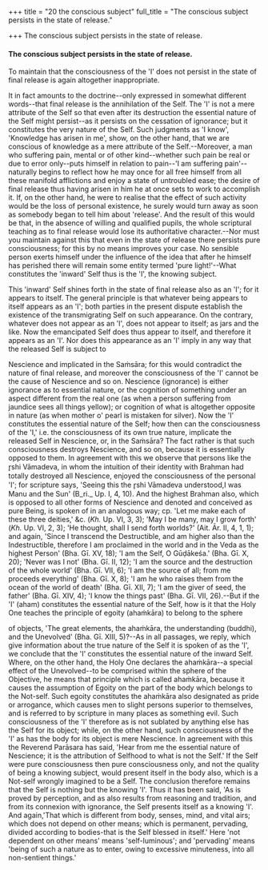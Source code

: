 +++
title = "20 the conscious subject"
full_title = "The conscious subject persists in the state of release."

+++
The conscious subject persists in the state of release.

#### The conscious subject persists in the state of release.

To maintain that the consciousness of the 'I' does not persist in the state of final release is again altogether inappropriate.

 It in fact amounts to the doctrine--only expressed in somewhat different words--that final release is the annihilation of the Self. The 'I' is not a mere attribute of the Self so that even after its destruction the essential nature of the Self might persist--as it persists on the cessation of ignorance; but it constitutes the very nature of the Self. Such judgments as 'I know', 'Knowledge has arisen in me', show, on the other hand, that we are conscious of knowledge as a mere attribute of the Self.--Moreover, a man who suffering pain, mental or of other kind--whether such pain be real or due to error only--puts himself in relation to pain--'I am suffering pain'--naturally begins to reflect how he may once for all free himself from all these manifold afflictions and enjoy a state of untroubled ease; the desire of final release thus having arisen in him he at once sets to work to accomplish it. If, on the other hand, he were to realise that the effect of such activity would be the loss of personal existence, he surely would turn away as soon as somebody began to tell him about 'release'. And the result of this would be that, in the absence of willing and qualified pupils, the whole scriptural teaching as to final release would lose its authoritative character.--Nor must you maintain against this that even in the state of release there persists pure consciousness; for this by no means improves your case. No sensible person exerts himself under the influence of the idea that after he himself has perished there will remain some entity termed 'pure light!'--What constitutes the 'inward' Self thus is the 'I', the knowing subject.

This 'inward' Self shines forth in the state of final release also as an 'I'; for it appears to itself. The general principle is that whatever being appears to itself appears as an 'I'; both parties in the present dispute establish the existence of the transmigrating Self on such appearance. On the contrary, whatever does not appear as an 'I', does not appear to itself; as jars and the like. Now the emancipated Self does thus appear to itself, and therefore it appears as an 'I'. Nor does this appearance as an 'I' imply in any way that the released Self is subject to

 Nescience and implicated in the Saṁsāra; for this would contradict the nature of final release, and moreover the consciousness of the 'I' cannot be the cause of Nescience and so on. Nescience (ignorance) is either ignorance as to essential nature, or the cognition of something under an aspect different from the real one (as when a person suffering from jaundice sees all things yellow); or cognition of what is altogether opposite in nature (as when mother o' pearl is mistaken for silver). Now the 'I' constitutes the essential nature of the Self; how then can the consciousness of the 'I,' i.e. the consciousness of its own true nature, implicate the released Self in Nescience, or, in the Saṁsāra? The fact rather is that such consciousness destroys Nescience, and so on, because it is essentially opposed to them. In agreement with this we observe that persons like the r̥shi Vāmadeva, in whom the intuition of their identity with Brahman had totally destroyed all Nescience, enjoyed the consciousness of the personal 'I'; for scripture says, 'Seeing this the r̥shi Vāmadeva understood,I was Manu and the Sun' (B_ri._ Up. I, 4, 10). And the highest Brahman also, which is opposed to all other forms of Nescience and denoted and conceived as pure Being, is spoken of in an analogous way; cp. 'Let me make each of these three deities,' &c. (_Kh._ Up. VI, 3, 3); 'May I be many, may I grow forth' (_Kh._ Up. VI, 2, 3); 'He thought, shall I send forth worlds?' (Ait. Ār. II, 4, 1, 1); and again, 'Since I transcend the Destructible, and am higher also than the Indestructible, therefore I am proclaimed in the world and in the Veda as the highest Person' (Bha. Gī. XV, 18); 'I am the Self, O Gūḍākeśa.' (Bha. Gī. X, 20); 'Never was I not' (Bha. Gī. II, 12); 'I am the source and the destruction of the whole world' (Bha. Gī. VII, 6); 'I am the source of all; from me proceeds everything' (Bha. Gī. X, 8); 'I am he who raises them from the ocean of the world of death' (Bha. Gī. XII, 7); 'I am the giver of seed, the father' (Bha. Gī. XIV, 4); 'I know the things past' (Bha. Gī. VII, 26).--But if the 'I' (aham) constitutes the essential nature of the Self, how is it that the Holy One teaches the principle of egoity (ahaṁkāra) to belong to the sphere

of objects, 'The great elements, the ahaṁkāra, the understanding (buddhi), and the Unevolved' (Bha. Gī. XIII, 5)?--As in all passages, we reply, which give information about the true nature of the Self it is spoken of as the 'I', we conclude that the 'I' constitutes the essential nature of the inward Self. Where, on the other hand, the Holy One declares the ahaṁkāra--a special effect of the Unevolved--to be comprised within the sphere of the Objective, he means that principle which is called ahaṁkāra, because it causes the assumption of Egoity on the part of the body which belongs to the Not-self. Such egoity constitutes the ahaṁkāra also designated as pride or arrogance, which causes men to slight persons superior to themselves, and is referred to by scripture in many places as something evil. Such consciousness of the 'I' therefore as is not sublated by anything else has the Self for its object; while, on the other hand, such consciousness of the 'I' as has the body for its object is mere Nescience. In agreement with this the Reverend Parāsara has said, 'Hear from me the essential nature of Nescience; it is the attribution of Selfhood to what is not the Self.' If the Self were pure consciousness then pure consciousness only, and not the quality of being a knowing subject, would present itself in the body also, which is a Not-self wrongly imagined to be a Self. The conclusion therefore remains that the Self is nothing but the knowing 'I'. Thus it has been said, 'As is proved by perception, and as also results from reasoning and tradition, and from its connexion with ignorance, the Self presents itself as a knowing 'I'. And again,'That which is different from body, senses, mind, and vital airs; which does not depend on other means; which is permanent, pervading, divided according to bodies-that is the Self blessed in itself.' Here 'not dependent on other means' means 'self-luminous'; and 'pervading' means 'being of such a nature as to enter, owing to excessive minuteness, into all non-sentient things.'


